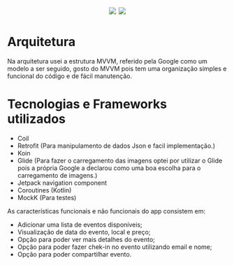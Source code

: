 <h1 align="center">
 
  <img src="https://img.shields.io/badge/kotlin-1.5.20-orange?link=https://kotlinlang.org/&link=http://right" />
  <img src="https://img.shields.io/badge/sdk-19-green" />
</h1>

# Arquitetura
Na arquitetura usei a estrutura MVVM, referido pela Google como um modelo a ser seguido, gosto do MVVM pois tem uma organização simples e funcional do código e de fácil manutenção.

# Tecnologias e Frameworks utilizados

* Coil
* Retrofit (Para manipulamento de dados Json e facil implementação.)
* Koin
* Glide (Para fazer o carregamento das imagens optei por utilizar o Glide pois a própria Google a declarou como uma boa escolha para o carregamento de imagens.)
* Jetpack navigation component
* Coroutines (Kotlin)
* MockK (Para testes)

As características funcionais e não funcionais do app consistem em:

- Adicionar uma lista de eventos disponíveis;
- Visualização de data do evento, local e preço;
- Opção para poder ver mais detalhes do evento;
- Opção para poder fazer chek-in no evento utilizando email e nome;
- Opção para poder compartilhar evento.
